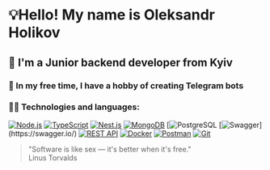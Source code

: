 # 💡Hello! My name is Oleksandr Holikov
## 🌱 I'm a Junior backend developer from Kyiv 
### 🤖 In my free time, I have a hobby of creating Telegram bots 

### 👨‍💻 Technologies and languages:
[![Node.js](https://www.vectorlogo.zone/logos/nodejs/nodejs-icon.svg)](https://nodejs.org/en)
[![TypeScript](https://www.vectorlogo.zone/logos/typescriptlang/typescriptlang-icon.svg)](https://www.typescriptlang.org/)
[![Nest.js](https://www.vectorlogo.zone/logos/nestjs/nestjs-icon.svg)](https://nestjs.com/)
[![MongoDB](https://www.vectorlogo.zone/logos/mongodb/mongodb-icon.svg)](https://www.mongodb.com/)
[![PostgreSQ[L](https://www.vectorlogo.zone/logos/postgresql/postgresql-icon.svg)](https://www.postgresql.org/)
[![Swagger](https://upload.wikimedia.org/wikipedia/commons/6/6a/Swagger_logo.svg](https://static-00.iconduck.com/assets.00/swagger-icon-2048x2048-563qbzey.png))](https://swagger.io/)
[![REST API](https://www.vectorlogo.zone/logos/json/json-icon.svg)](https://restfulapi.net/)
[![Docker](https://www.vectorlogo.zone/logos/docker/docker-icon.svg)](https://www.docker.com/)
[![Postman](https://www.vectorlogo.zone/logos/getpostman/getpostman-icon.svg)](https://www.postman.com/)
[![Git](https://www.vectorlogo.zone/logos/git-scm/git-scm-icon.svg)](https://git-scm.com/)

>"Software is like sex — it's better when it's free." <br/>
> Linus Torvalds
